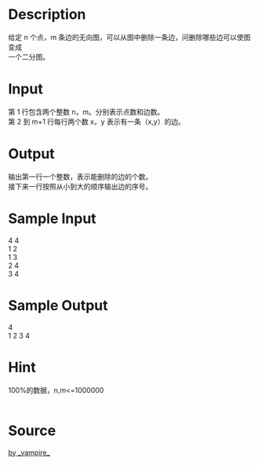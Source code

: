 
# Description

<div class="content"><p>给定 n 个点，m 条边的无向图，可以从图中删除一条边，问删除哪些边可以使图变成<br/>
一个二分图。</p></div>

# Input

<div class="content"><p>第 1 行包含两个整数 n，m。分别表示点数和边数。<br/>
第 2 到 m+1 行每行两个数 x，y 表示有一条（x,y）的边。</p></div>

# Output

<div class="content"><p>输出第一行一个整数，表示能删除的边的个数。<br/>
接下来一行按照从小到大的顺序输出边的序号。</p></div>

# Sample Input

<div class="content"><span class="sampledata">4 4<br/>
1 2<br/>
1 3<br/>
2 4<br/>
3 4</span></div>

# Sample Output

<div class="content"><span class="sampledata">4<br/>
1 2 3 4</span></div>

# Hint

<div class="content"><p></p><p>100%的数据，n,m&lt;=1000000<br/><br/>
</p><p></p></div>

# Source

<div class="content"><p><a href="problemset.php?search=by _vampire_">by _vampire_</a></p></div>

